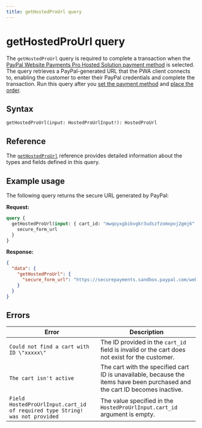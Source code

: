 ```yaml
---
title: getHostedProUrl query
---
```


# getHostedProUrl query

The `getHostedProUrl` query is required to complete a transaction when the [PayPal Website Payments Pro Hosted Solution payment method](../../../payment-methods/hosted-pro.md) is selected. The query retrieves a PayPal-generated URL that the PWA client connects to, enabling the customer to enter their PayPal credentials and complete the transaction. Run this query after you [set the payment method](../../cart/mutations/set-payment-method.md) and [place the order](../../cart/mutations/place-order.md).

## Syntax

`getHostedProUrl(input: HostedProUrlInput!): HostedProUrl`

## Reference

The [`getHostedProUrl`](https://developer.adobe.com/commerce/webapi/graphql-api/index.html#query-getHostedProUrl) reference provides detailed information about the types and fields defined in this query.

## Example usage

The following query returns the secure URL generated by PayPal:

**Request:**

```graphql
query {
  getHostedProUrl(input: { cart_id: "mwqoyxgbibvgkr3udszfzomxpoj2gmj6" }) {
    secure_form_url
  }
}
```

**Response:**

```json
{
  "data": {
    "getHostedProUrl": {
      "secure_form_url": "https://securepayments.sandbox.paypal.com/webapps/HostedSoleSolutionApp/webflow/sparta/hostedSoleSolutionProcess?hosted_button_id=HSSS-iKGrv2XMlHcGGj8u.hlOHA2AeoQHcIQOvoqTEbvgBlKTLXcS8tAg0BRg1AklvfIhU5ip0g"
    }
  }
}
```

## Errors

Error | Description
--- | ---
`Could not find a cart with ID \"xxxxx\"` | The ID provided in the `cart_id` field is invalid or the cart does not exist for the customer.
`The cart isn't active` | The cart with the specified cart ID is unavailable, because the items have been purchased and the cart ID becomes inactive.
`Field HostedProUrlInput.cart_id of required type String! was not provided` | The value specified in the `HostedProUrlInput.cart_id` argument is empty.
